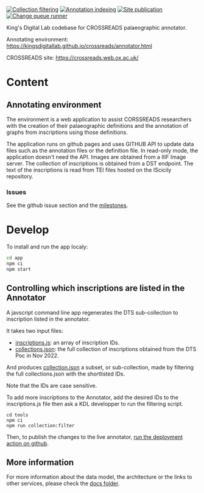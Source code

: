 [![Collection filtering](https://github.com/kingsdigitallab/crossreads/actions/workflows/subcollection.yml/badge.svg)](https://github.com/kingsdigitallab/crossreads/actions/workflows/subcollection.yml)
[![Annotation indexing](https://github.com/kingsdigitallab/crossreads/actions/workflows/index.yml/badge.svg)](https://github.com/kingsdigitallab/crossreads/actions/workflows/index.yml)
[![Site publication](https://github.com/kingsdigitallab/crossreads/actions/workflows/static.yml/badge.svg)](https://github.com/kingsdigitallab/crossreads/actions/workflows/static.yml)
[![Change queue runner](https://github.com/kingsdigitallab/crossreads/actions/workflows/run-change-queue.yml/badge.svg)](https://github.com/kingsdigitallab/crossreads/actions/workflows/run-change-queue.yml)

King's Digital Lab codebase for CROSSREADS palaeographic annotator.

Annotating environment: https://kingsdigitallab.github.io/crossreads/annotator.html

CROSSREADS site: https://crossreads.web.ox.ac.uk/

# Content

## Annotating environment

The environment is a web application to assist CORSSREADS researchers with the
creation of their palaeographic definitions and the annotation of graphs
from inscriptions using those definitions.

The application runs on github pages and uses GITHUB API to update data files
such as the annotation files or the definition file. In read-only mode, the
application doesn't need the API. Images are obtained from a IIIF Image server.
The collection of inscriptions is obtained from a DST endpoint. The text of
the inscriptions is read from TEI files hosted on the IScicily repository.

### Issues

See the github issue section and the [milestones](https://github.com/kingsdigitallab/crossreads/milestones).

# Develop

To install and run the app localy:

```bash
cd app
npm ci
npm start
```

## Controlling which inscriptions are listed in the Annotator

A javscript command line app regenerates the DTS sub-collection to inscription listed in the annotator.

It takes two input files:
* [inscriptions.js](https://github.com/kingsdigitallab/crossreads/blob/main/app/data/2023-08/inscriptions.json): an array of inscription IDs.
* [collections.json](https://github.com/kingsdigitallab/crossreads/blob/main/app/data/dts/api/collections.json): the full collection of inscriptions obtained from the DTS Poc in Nov 2022.

And produces [collection.json](https://github.com/kingsdigitallab/crossreads/blob/main/app/data/2023-08/collection.json) a subset, or sub-collection, made by filtering the full collections.json with the shortlisted IDs.

Note that the IDs are case sensitive.

To add more inscriptions to the Annotator, add the desired IDs to the inscriptions.js file then ask a KDL developper to run the filtering script.

```
cd tools
npm ci
npm run collection:filter
```

Then, to publish the changes to the live annotator, [run the deployment action on github](https://github.com/kingsdigitallab/crossreads/actions/workflows/static.yml).

## More information

For more information about the data model, the architecture or the links to
other services, please check the [docs folder](docs/README.md).
